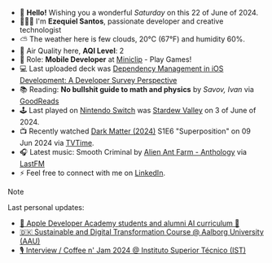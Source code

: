 - 👋 **Hello!** Wishing you a wonderful *Saturday* on this 22 of June of 2024.
- 🙋🏻‍♂️ I'm **Ezequiel Santos**, passionate developer and creative technologist
- ⛅ The weather here is few clouds, 20°C (67°F) and humidity 60%.
- 🔬 Air Quality here, **AQI Level**: 2
- 💼 Role: **Mobile Developer** at [Miniclip](https://www.miniclip.com) - Play Games!
- 💻 Last uploaded deck was [Dependency Management in iOS Development: A Developer Survey Perspective](https://speakerdeck.com/ezefranca/dependency-management-in-ios-development-a-developer-survey-perspective)
- 📚 Reading: **No bullshit guide to math and physics** by *Savov, Ivan* via [GoodReads](https://www.goodreads.com/review/list/21512585-ezequiel-fran-a-dos-santos)
- 🕹️ Last played on [Nintendo Switch](https://lounge.nintendo.com/friendcode/5071-0358-7137/DKDfpY5MsZ) was [Stardew Valley](https://ec.nintendo.com/apps/0100e65002bb8000/PT?lang=en-GB) on 3 of June of 2024.
- 📺 Recently watched [Dark Matter (2024)](https://www.tvtime.com/show/393159) S1E6 "Superposition" on 09 Jun 2024 via [TVTime](https://www.tvtime.com/user/4784821).
- 🎧 Latest music: Smooth Criminal by [Alien Ant Farm - Anthology](https://www.last.fm/music/Alien+Ant+Farm/_/Smooth+Criminal) via [LastFM](https://www.last.fm/user/ezefranca)
- ⚡ Feel free to connect with me on [LinkedIn](https://www.linkedin.com/in/ezefranca).



> [!NOTE]
> Last personal updates:
>  - [🍎 Apple Developer Academy students and alumni AI curriculum 🤖](https://ezefranca.com/news/apple-developer-academy-introduces-ai-training-for-all-students-and-alumni)
>  - [🇩🇰 Sustainable and Digital Transformation Course @ Aalborg University (AAU)](https://ezefranca.com/news/sustainable-and-digital-transformation-aalborg-university)
>  - [🎙️ Interview / Coffee n' Jam 2024 @ Instituto Superior Técnico (IST)](https://ezefranca.com/news/coffee-n-jam-2024-ist)

